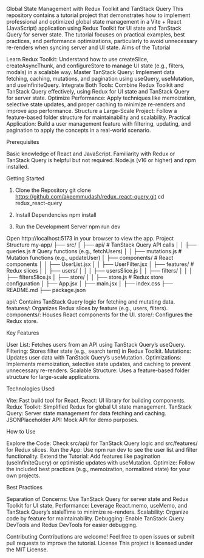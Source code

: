 Global State Management with Redux Toolkit and TanStack Query
This repository contains a tutorial project that demonstrates how to implement professional and optimized global state management in a Vite + React (JavaScript) application using Redux Toolkit for UI state and TanStack Query for server state.
The tutorial focuses on practical examples, best practices, and performance optimizations, particularly to avoid unnecessary re-renders when syncing server and UI state.
Aims of the Tutorial

Learn Redux Toolkit: Understand how to use createSlice, createAsyncThunk, and configureStore to manage UI state (e.g., filters, modals) in a scalable way.
Master TanStack Query: Implement data fetching, caching, mutations, and pagination using useQuery, useMutation, and useInfiniteQuery.
Integrate Both Tools: Combine Redux Toolkit and TanStack Query effectively, using Redux for UI state and TanStack Query for server state.
Optimize Performance: Apply techniques like memoization, selective state updates, and proper caching to minimize re-renders and improve app performance.
Structure a Large-Scale Project: Follow a feature-based folder structure for maintainability and scalability.
Practical Application: Build a user management feature with filtering, updating, and pagination to apply the concepts in a real-world scenario.

Prerequisites

Basic knowledge of React and JavaScript.
Familiarity with Redux or TanStack Query is helpful but not required.
Node.js (v16 or higher) and npm installed.

Getting Started
1. Clone the Repository
git clone https://github.com/akeemmudash/redux_react-query.git
cd redux_react-query

2. Install Dependencies
npm install

3. Run the Development Server
npm run dev

Open http://localhost:5173 in your browser to view the app.
Project Structure
my-app/
├── src/
│   ├── api/                    # TanStack Query API calls
│   │   ├── queries.js          # Query functions (e.g., fetchUsers)
│   │   ├── mutations.js        # Mutation functions (e.g., updateUser)
│   ├── components/             # React components
│   │   ├── UserList.jsx
│   │   ├── UserFilter.jsx
│   ├── features/               # Redux slices
│   │   ├── users/
│   │   │   ├── usersSlice.js
│   │   ├── filters/
│   │   │   ├── filtersSlice.js
│   ├── store/
│   │   ├── store.js            # Redux store configuration
│   ├── App.jsx
│   ├── main.jsx
│   ├── index.css
├── README.md
├── package.json


api/: Contains TanStack Query logic for fetching and mutating data.
features/: Organizes Redux slices by feature (e.g., users, filters).
components/: Houses React components for the UI.
store/: Configures the Redux store.

Key Features

User List: Fetches users from an API using TanStack Query’s useQuery.
Filtering: Stores filter state (e.g., search term) in Redux Toolkit.
Mutations: Updates user data with TanStack Query’s useMutation.
Optimizations: Implements memoization, selective state updates, and caching to prevent unnecessary re-renders.
Scalable Structure: Uses a feature-based folder structure for large-scale applications.

Technologies Used

Vite: Fast build tool for React.
React: UI library for building components.
Redux Toolkit: Simplified Redux for global UI state management.
TanStack Query: Server state management for data fetching and caching.
JSONPlaceholder API: Mock API for demo purposes.

How to Use

Explore the Code: Check src/api/ for TanStack Query logic and src/features/ for Redux slices.
Run the App: Use npm run dev to see the user list and filter functionality.
Extend the Tutorial: Add features like pagination (useInfiniteQuery) or optimistic updates with useMutation.
Optimize: Follow the included best practices (e.g., memoization, normalized state) for your own projects.

Best Practices

Separation of Concerns: Use TanStack Query for server state and Redux Toolkit for UI state.
Performance: Leverage React.memo, useMemo, and TanStack Query’s staleTime to minimize re-renders.
Scalability: Organize code by feature for maintainability.
Debugging: Enable TanStack Query DevTools and Redux DevTools for easier debugging.

Contributing
Contributions are welcome! Feel free to open issues or submit pull requests to improve the tutorial.
License
This project is licensed under the MIT License.
